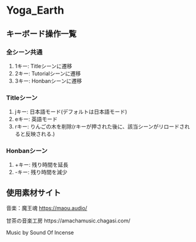 # Yoga_Earth

## キーボード操作一覧
### 全シーン共通
1. 1キー: Titleシーンに遷移
2. 2キー: Tutorialシーンに遷移
3. 3キー: Honbanシーンに遷移

### Titleシーン
1. jキー: 日本語モード(デフォルトは日本語モード)
2. eキー: 英語モード
3. rキー: りんごの木を削除(rキーが押された後に、該当シーンがリロードされると反映される.)

### Honbanシーン
1. +キー: 残り時間を延長
2. -キー: 残り時間を減少


## 使用素材サイト
音楽：魔王魂 https://maou.audio/
<p>甘茶の音楽工房 https://amachamusic.chagasi.com/
<p>Music by Sound Of Incense
